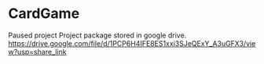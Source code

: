 # CardGame
Paused project
Project package stored in google drive.
https://drive.google.com/file/d/1PCP6H4IFE8ES1xxi3SJeQExY_A3uGFX3/view?usp=share_link
